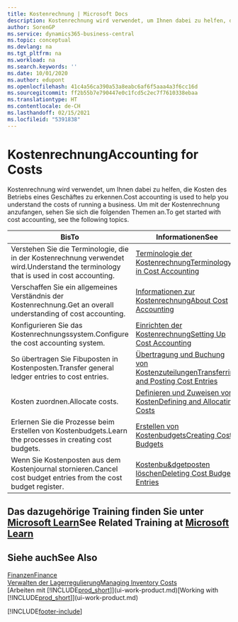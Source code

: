 ```yaml
---
title: Kostenrechnung | Microsoft Docs
description: Kostenrechnung wird verwendet, um Ihnen dabei zu helfen, die Kosten des Betriebs eines Geschäftes zu erkennen. Um mit der Kostenrechnung anzufangen, sehen Sie sich die folgenden Themen an.
author: SorenGP
ms.service: dynamics365-business-central
ms.topic: conceptual
ms.devlang: na
ms.tgt_pltfrm: na
ms.workload: na
ms.search.keywords: ''
ms.date: 10/01/2020
ms.author: edupont
ms.openlocfilehash: 41c4a56ca390a53a8eabc6af6f5aaa4a3f6cc16d
ms.sourcegitcommit: ff2b55b7e790447e0c1fcd5c2ec7f7610338ebaa
ms.translationtype: HT
ms.contentlocale: de-CH
ms.lasthandoff: 02/15/2021
ms.locfileid: "5391838"
---
```

# <a name="accounting-for-costs"></a><span data-ttu-id="ac16a-104">Kostenrechnung</span><span class="sxs-lookup"><span data-stu-id="ac16a-104">Accounting for Costs</span></span>
<span data-ttu-id="ac16a-105">Kostenrechnung wird verwendet, um Ihnen dabei zu helfen, die Kosten des Betriebs eines Geschäftes zu erkennen.</span><span class="sxs-lookup"><span data-stu-id="ac16a-105">Cost accounting is used to help you understand the costs of running a business.</span></span> <span data-ttu-id="ac16a-106">Um mit der Kostenrechnung anzufangen, sehen Sie sich die folgenden Themen an.</span><span class="sxs-lookup"><span data-stu-id="ac16a-106">To get started with cost accounting, see the following topics.</span></span>  

|<span data-ttu-id="ac16a-107">Bis</span><span class="sxs-lookup"><span data-stu-id="ac16a-107">To</span></span>|<span data-ttu-id="ac16a-108">Informationen</span><span class="sxs-lookup"><span data-stu-id="ac16a-108">See</span></span>|  
|--------|---------|  
|<span data-ttu-id="ac16a-109">Verstehen Sie die Terminologie, die in der Kostenrechnung verwendet wird.</span><span class="sxs-lookup"><span data-stu-id="ac16a-109">Understand the terminology that is used in cost accounting.</span></span>|[<span data-ttu-id="ac16a-110">Terminologie der Kostenrechnung</span><span class="sxs-lookup"><span data-stu-id="ac16a-110">Terminology in Cost Accounting</span></span>](finance-terminology-in-cost-accounting.md)|  
|<span data-ttu-id="ac16a-111">Verschaffen Sie ein allgemeines Verständnis der Kostenrechnung.</span><span class="sxs-lookup"><span data-stu-id="ac16a-111">Get an overall understanding of cost accounting.</span></span>|[<span data-ttu-id="ac16a-112">Informationen zur Kostenrechnung</span><span class="sxs-lookup"><span data-stu-id="ac16a-112">About Cost Accounting</span></span>](finance-about-cost-accounting.md)|  
|<span data-ttu-id="ac16a-113">Konfigurieren Sie das Kostenrechnungssystem.</span><span class="sxs-lookup"><span data-stu-id="ac16a-113">Configure the cost accounting system.</span></span>|[<span data-ttu-id="ac16a-114">Einrichten der Kostenrechnung</span><span class="sxs-lookup"><span data-stu-id="ac16a-114">Setting Up Cost Accounting</span></span>](finance-set-up-cost-accounting.md)|  
|<span data-ttu-id="ac16a-115">So übertragen Sie Fibuposten in Kostenposten.</span><span class="sxs-lookup"><span data-stu-id="ac16a-115">Transfer general ledger entries to cost entries.</span></span>|[<span data-ttu-id="ac16a-116">Übertragung und Buchung von Kostenzuteilungen</span><span class="sxs-lookup"><span data-stu-id="ac16a-116">Transferring and Posting Cost Entries</span></span>](finance-transfer-and-post-cost-entries.md)|  
|<span data-ttu-id="ac16a-117">Kosten zuordnen.</span><span class="sxs-lookup"><span data-stu-id="ac16a-117">Allocate costs.</span></span>|[<span data-ttu-id="ac16a-118">Definieren und Zuweisen von Kosten</span><span class="sxs-lookup"><span data-stu-id="ac16a-118">Defining and Allocating Costs</span></span>](finance-define-and-allocate-costs.md)|  
|<span data-ttu-id="ac16a-119">Erlernen Sie die Prozesse beim Erstellen von Kostenbudgets.</span><span class="sxs-lookup"><span data-stu-id="ac16a-119">Learn the processes in creating cost budgets.</span></span>|[<span data-ttu-id="ac16a-120">Erstellen von Kostenbudgets</span><span class="sxs-lookup"><span data-stu-id="ac16a-120">Creating Cost Budgets</span></span>](finance-create-cost-budgets.md)|
|<span data-ttu-id="ac16a-121">Wenn Sie Kostenposten aus dem Kostenjournal stornieren.</span><span class="sxs-lookup"><span data-stu-id="ac16a-121">Cancel cost budget entries from the cost budget register.</span></span>|[<span data-ttu-id="ac16a-122">Kostenbu&dgetposten löschen</span><span class="sxs-lookup"><span data-stu-id="ac16a-122">Deleting Cost Budget Entries</span></span>](finance-how-to-delete-cost-budget-entries.md)|

## <a name="see-related-training-at-microsoft-learn"></a><span data-ttu-id="ac16a-123">Das dazugehörige Training finden Sie unter [Microsoft Learn](/learn/paths/use-cost-accounting-dynamics-365-business-central/)</span><span class="sxs-lookup"><span data-stu-id="ac16a-123">See Related Training at [Microsoft Learn](/learn/paths/use-cost-accounting-dynamics-365-business-central/)</span></span>

## <a name="see-also"></a><span data-ttu-id="ac16a-124">Siehe auch</span><span class="sxs-lookup"><span data-stu-id="ac16a-124">See Also</span></span>  
[<span data-ttu-id="ac16a-125">Finanzen</span><span class="sxs-lookup"><span data-stu-id="ac16a-125">Finance</span></span>](finance.md)  
[<span data-ttu-id="ac16a-126">Verwalten der Lagerregulierung</span><span class="sxs-lookup"><span data-stu-id="ac16a-126">Managing Inventory Costs</span></span>](finance-manage-inventory-costs.md)  
<span data-ttu-id="ac16a-127">[Arbeiten mit [!INCLUDE[prod_short](includes/prod_short.md)]](ui-work-product.md)</span><span class="sxs-lookup"><span data-stu-id="ac16a-127">[Working with [!INCLUDE[prod_short](includes/prod_short.md)]](ui-work-product.md)</span></span>


[!INCLUDE[footer-include](includes/footer-banner.md)]